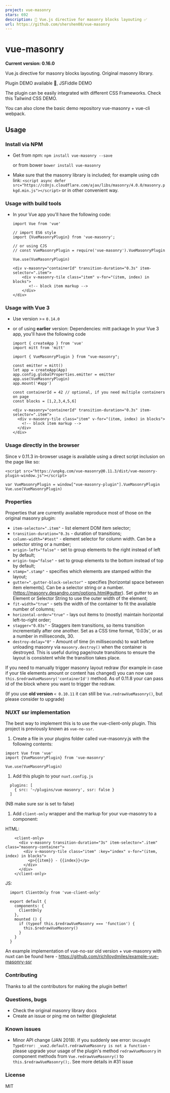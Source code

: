 ```yaml
---
project: vue-masonry
stars: 692
description: 💠 Vue.js directive for masonry blocks layouting ✅
url: https://github.com/shershen08/vue-masonry
---
```


vue-masonry
===========

**Current version: 0.16.0**

Vue.js directive for masonry blocks layouting. Original masonry library.

Plugin DEMO available 🎉, JSFiddle DEMO

The plugin can be easily integrated with different CSS Frameworks. Check this Tailwind CSS DEMO.

You can also clone the basic demo repository vue-masonry + vue-cli webpack.

Usage
-----

### Install via NPM

-   Get from npm: `npm install vue-masonry --save`
    
    or from bower `bower install vue-masonry`
    
-   Make sure that the masonry library is included; for example using cdn link: `<script async defer src="https://cdnjs.cloudflare.com/ajax/libs/masonry/4.0.0/masonry.pkgd.min.js"></script>` or in other convenient way.
    

### Usage with build tools

-   In your Vue app you'll have the following code:
    
    ```
    import Vue from 'vue'
    
    // import ES6 style
    import {VueMasonryPlugin} from 'vue-masonry';
    
    // or using CJS 
    // const VueMasonryPlugin = require('vue-masonry').VueMasonryPlugin
    
    Vue.use(VueMasonryPlugin)
    
    <div v-masonry="containerId" transition-duration="0.3s" item-selector=".item">
        <div v-masonry-tile class="item" v-for="(item, index) in blocks">
           <!-- block item markup -->
        </div>
    </div>
    ```
    

### Usage with Vue 3

-   Use version >= `0.14.0`
    
-   or of using **earlier** version: Dependencies: mitt package In your Vue 3 app, you'll have the following code
    
    ```
    import { createApp } from 'vue'
    import mitt from 'mitt'
    
    import { VueMasonryPlugin } from "vue-masonry";
    
    const emitter = mitt()
    let app = createApp(App)
    app.config.globalProperties.emitter = emitter
    app.use(VueMasonryPlugin)
    app.mount('#app')
    
    const containerId = 42 // optional, if you need multiple containers on page
    const blocks = [1,2,3,4,5,6]
    
    <div v-masonry="containerId" transition-duration="0.3s" item-selector=".item">
      <div v-masonry-tile class="item" v-for="(item, index) in blocks">
        <!-- block item markup -->
      </div>
    </div>
    ```
    

### Usage directly in the browser

Since v 0.11.3 in-browser usage is available using a direct script inclusion on the page like so:

```
<script src="https://unpkg.com/vue-masonry@0.11.3/dist/vue-masonry-plugin-window.js"></script>
```

```
var VueMasonryPlugin = window["vue-masonry-plugin"].VueMasonryPlugin
Vue.use(VueMasonryPlugin)
```

### Properties

Properties that are currently available reproduce most of those on the original masonry plugin:

-   `item-selector=".item"` - list element DOM item selector;
-   `transition-duration="0.3s` - duration of transitions;
-   `column-width="#test"` - element selector for column width. Can be a selector string or a number;
-   `origin-left="false"` - set to group elements to the right instead of left by default;
-   `origin-top="false"` - set to group elements to the bottom instead of top by default;
-   `stamp=".stamp"` - specifies which elements are stamped within the layout;
-   `gutter=".gutter-block-selector"` - specifies \[horizontal space between item elements\]. Can be a selector string or a number. (https://masonry.desandro.com/options.html#gutter). Set gutter to an Element or Selector String to use the outer width of the element;
-   `fit-width="true"` - sets the width of the container to fit the available number of columns;
-   `horizontal-order="true"` - lays out items to (mostly) maintain horizontal left-to-right order;
-   `stagger="0.03s"` - Staggers item transitions, so items transition incrementally after one another. Set as a CSS time format, '0.03s', or as a number in milliseconds, 30.
-   `destroy-delay="0"` - Amount of time (in milliseconds) to wait before unloading masonry via `masonry.destroy()` when the container is destroyed. This is useful during page/route transitions to ensure the layout is consistent while the transition takes place.

If you need to manually trigger masonry layout redraw (for example in case if your tile elements amount or content has changed) you can now use `this.$redrawVueMasonry('containerId')` method. As of 0.11.8 your can pass id of the block where you want to trigger the redraw.

(If you use **old version** `< 0.10.11` it can still be `Vue.redrawVueMasonry()`, but please consider to upgrade)

### NUXT ssr implementation

The best way to implement this is to use the vue-client-only plugin. This project is previously known as `vue-no-ssr`.

1.  Create a file in your plugins folder called vue-masonry.js with the following contents:

```
import Vue from 'vue'
import {VueMasonryPlugin} from 'vue-masonry'

Vue.use(VueMasonryPlugin)
```

1.  Add this plugin to your `nuxt.config.js`

```
  plugins: [
    { src: '~/plugins/vue-masonry', ssr: false }
  ]
```

(NB make sure ssr is set to false)

1.  Add `client-only` wrapper and the markup for your vue-masonry to a component:

HTML:

```
    <client-only>
      <div v-masonry transition-duration="3s" item-selector=".item" class="masonry-container">
        <div v-masonry-tile class="item" :key="index" v-for="(item, index) in blocks">
          <p>{{item}} - {{index}}</p>
        </div>
      </div>
    </client-only>
```

JS:

```
  import ClientOnly from 'vue-client-only'

  export default {
    components: {
      ClientOnly
    },
    mounted () {
      if (typeof this.$redrawVueMasonry === 'function') {
        this.$redrawVueMasonry()
      }
    }
  }
```

An example implementation of vue-no-ssr old version + vue-masonry with nuxt can be found here - https://github.com/richlloydmiles/example-vue-masonry-ssr

### Contributing

Thanks to all the contributors for making the plugin better!

### Questions, bugs

-   Check the original masonry library docs
-   Create an issue or ping me on twitter @legkoletat

### Known issues

-   Minor API change (JAN 2018). If you suddenly see error: `Uncaught TypeError: _vue2.default.redrawVueMasonry is not a function` - please upgrade your usage of the plugin's method `redrawVueMasonry` in component methods from `Vue.redrawVueMasonry()` to `this.$redrawVueMasonry();`. See more details in #31 issue

### License

MIT
